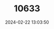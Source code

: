 ---
title: "10633"
category: "Hyomys goliath"
draft: false
date: 2024-02-22 13:03:50
languages:
  English: ["Eastern White-eared Giant Rat"]
---